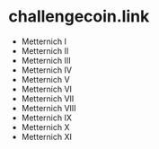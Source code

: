 # challengecoin.link

* Metternich I
* Metternich II
* Metternich III
* Metternich IV
* Metternich V
* Metternich VI
* Metternich VII
* Metternich VIII
* Metternich IX
* Metternich X
* Metternich XI
